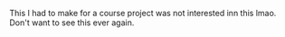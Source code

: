 This I had to make for a course project was not interested inn this lmao. Don't want to see this ever again.
